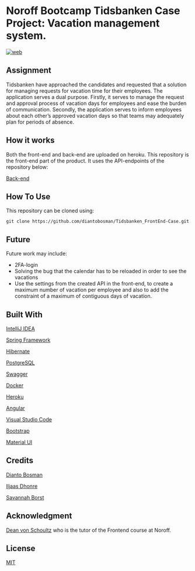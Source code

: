 
# Noroff Bootcamp Tidsbanken Case Project: Vacation management system.
[![web](https://img.shields.io/static/v1?logo=heroku&message=Online&label=Heroku&color=430098)](https://tidsbanken-case.herokuapp.com/login)

## Assignment
Tidsbanken have approached the candidates and requested that a solution for managing
requests for vacation time for their employees. The application serves a dual purpose.
Firstly, it serves to manage the request and approval process of vacation days for employees and ease the burden of communication. Secondly, the application serves to inform employees about each other’s approved vacation days so that teams may adequately plan for periods of absence.

## How it works
Both the front-end and back-end are uploaded on heroku. This repository is the front-end part of the product. It uses the API-endpoints of the repository below:

[Back-end](https://github.com/savannah-borst/Tidsbanken-case-API)

## How To Use
This repository can be cloned using:

```git clone https://github.com/diantobosman/Tidsbanken_FrontEnd-Case.git```

## Future
Future work may include:

- 2FA-login
- Solving the bug that the calendar has to be reloaded in order to see the vacations
- Use the settings from the created API in the front-end, to create a maximum number of vacation per employee and also to add the constraint of a maximum of contiguous days of vacation.

## Built With
[IntelliJ IDEA](https://www.jetbrains.com/idea/)

[Spring Framework](https://spring.io/)

[Hibernate](https://hibernate.org/)

[PostgreSQL](https://www.postgresql.org/)

[Swagger](https://swagger.io/)

[Docker](https://www.docker.com/)

[Heroku](https://www.heroku.com/)

[Angular](https://angular.io/)

[Visual Studio Code](https://code.visualstudio.com/)

[Bootstrap](https://getbootstrap.com/)

[Material UI](https://material.angular.io/)

## Credits
[Dianto Bosman](https://github.com/diantobosman)

[Iljaas Dhonre](https://github.com/iljaasdhonre)

[Savannah Borst](https://github.com/savannah-borst)

## Acknowledgment
[Dean von Schoultz](https://gitlab.com/deanvons) who is the tutor of the Frontend course at Noroff.

## License
[MIT](https://choosealicense.com/licenses/mit/)
